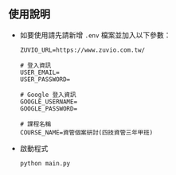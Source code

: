 ## 使用說明

* 如要使用請先請新增 `.env` 檔案並加入以下參數：

    ```text
    ZUVIO_URL=https://www.zuvio.com.tw/

    # 登入資訊
    USER_EMAIL=
    USER_PASSWORD=

    # Google 登入資訊
    GOOGLE_USERNAME=
    GOOGLE_PASSWORD=

    # 課程名稱
    COURSE_NAME=資管個案研討(四技資管三年甲班)
    ```

* 啟動程式

  ```text
  python main.py
  ```
